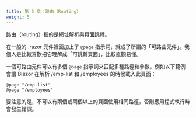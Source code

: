 ```yaml
---
title: 第 5 章：路由（Routing）
weight: 5
---
```


路由（routing）指的是網址解析與頁面跳轉。

在一般的 .razor 元件裡面加上了 `@page` 指示詞，就成了所謂的「可路由元件」。我個人是比較喜歡把它理解成「可跳轉頁面」，比較直觀易懂。

一個可路由元件可以有多個 `@page` 指示詞來匹配多種路徑和參數。例如以下範例會讓 Blazor 在解析 /emp-list 和 /employees 的時候載入此頁面：

~~~~~~~~
@page "/emp-list"
@page "/employees"
~~~~~~~~

要注意的是，不可以有兩個或兩個以上的頁面使用相同路徑，否則應用程式執行時會發生錯誤。

